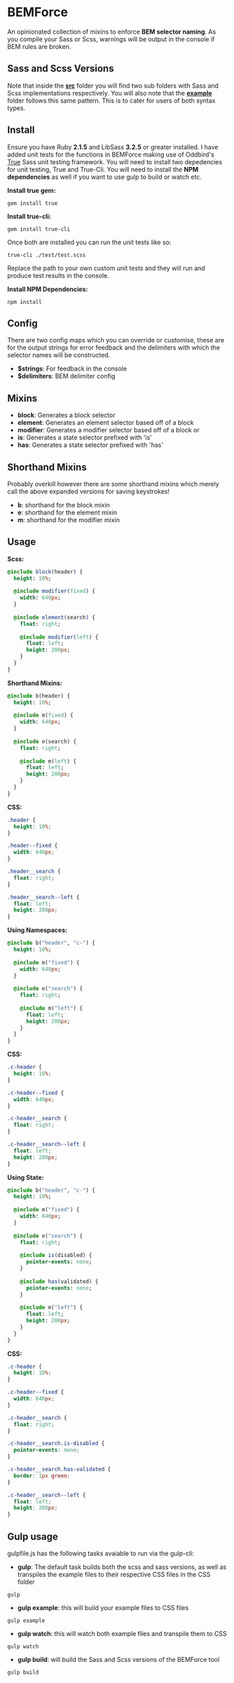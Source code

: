 # BEMForce
An opinionated collection of mixins to enforce **BEM selector naming**. 
As you compile your Sass or Scss, 
warnings will be output in the console if BEM rules are broken.   

## Sass and Scss Versions
Note that inside the **[src](https://github.com/BrendonCon/BemForce/blob/master/src/)** 
folder you will find two sub folders with Sass and 
Scss implementations respectively. You will also note that 
the **[example](https://github.com/BrendonCon/BemForce/blob/master/example/)** folder 
follows this same pattern. This is to cater for users of both syntax types.

## Install
Ensure you have Ruby **2.1.5** and LibSass **3.2.5** or greater installed. 
I have added unit tests for the functions in BEMForce making use of 
Oddbird's [True](https://github.com/oddbird/true) Sass unit testing framework. 
You will need to install two depedencies for unit testing, True and True-Cli. 
You will need to install the **NPM dependencies** as well if you want to use gulp 
to build or watch etc. 

**Install true gem:** 
```
gem install true
```
**Install true-cli:**
```
gem install true-cli
```
Once both are installed you can run the unit tests like so:
```
true-cli ./test/test.scss
```
Replace the path to your own custom unit tests and they will run
 and produce test results in the console.

**Install NPM Dependencies:**
```
npm install
```

## Config
There are two config maps which you can override or customise, these 
are for the output strings for error feedback and the delimiters with which the selector names will be constructed.
- **$strings**: For feedback in the console
- **$delimiters**: BEM delimiter config 

## Mixins
- **block**: Generates a block selector
- **element**: Generates an element selector based off of a block
- **modifier**: Generates a modifier selector based off of a block or
- **is**: Generates a state selector prefixed with 'is'
- **has**: Generates a state selector prefixed with 'has'  

## Shorthand Mixins
Probably overkill however there are some shorthand mixins which merely 
call the above expanded versions for saving keystrokes!
- **b**: shorthand for the block mixin
- **e**: shorthand for the element mixin
- **m**: shorthand for the modifier mixin

## Usage 
**Scss:**
```sass
@include block(header) {
  height: 10%;
  
  @include modifier(fixed) {
    width: 640px;
  }
  
  @include element(search) {
    float: right;
    
    @include modifier(left) {
      float: left;
      height: 200px;
    }
  }
}
```

**Shorthand Mixins:**
```sass
@include b(header) {
  height: 10%;
  
  @include m(fixed) {
    width: 640px;
  }
  
  @include e(search) {
    float: right;
    
    @include m(left) {
      float: left;
      height: 200px;
    }
  }
}
```

**CSS:**
```css
.header {
  height: 10%;
}

.header--fixed {
  width: 640px;
}

.header__search {
  float: right;
}

.header__search--left {
  float: left;
  height: 200px;
}
```
**Using Namespaces:**
```sass
@include b("header", "c-") {
  height: 10%;
  
  @include m("fixed") {
    width: 640px;
  }
  
  @include e("search") {
    float: right;
    
    @include m("left") {
      float: left;
      height: 200px;
    }
  }
}
```
**CSS:**
```css
.c-header {
  height: 10%;
}

.c-header--fixed {
  width: 640px;
}

.c-header__search {
  float: right;
}

.c-header__search--left {
  float: left;
  height: 200px;
}
```

**Using State:**
```sass
@include b("header", "c-") {
  height: 10%;
  
  @include m("fixed") {
    width: 640px;
  }
  
  @include e("search") {
    float: right;
    
    @include is(disabled) {
      pointer-events: none;
    }
     
    @include has(validated) {
      pointer-events: none;
    }     
      
    @include m("left") {
      float: left;
      height: 200px;
    }
  }
}
```
**CSS:**
```css
.c-header {
  height: 10%;
}

.c-header--fixed {
  width: 640px;
}

.c-header__search {
  float: right;
}

.c-header__search.is-disabled {
  pointer-events: none;
}

.c-header__search.has-validated {
  border: 1px green;
}

.c-header__search--left {
  float: left;
  height: 200px;
}
```

## Gulp usage
gulpfile.js has the following tasks avaiable to run via the gulp-cli:
- **gulp**: The default task builds both the scss and sass versions, 
as well as transpiles the example files to their respective CSS 
files in the CSS folder 

```
gulp

```
- **gulp example**: this will build your example files to CSS files

```
gulp example

```
- **gulp watch**: this will watch both example files and transpile 
them to CSS

```
gulp watch

```
- **gulp build**: will build the Sass and Scss versions of the BEMForce tool

```
gulp build

```
